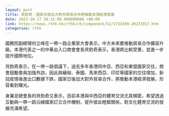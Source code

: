 ```yaml
---
layout: post
title: 貝鈞奇：國家日後加大對外貿易合作將推動本港經濟發展
date: 2023-10-17 20:32:08.000000000 +08:00
link: https://news.rthk.hk/rthk/ch/component/k2/1723569-20231017.htm
categories: rthk
---
```


國務院副總理何立峰在一帶一路企業家大會表示，中方未來要推動貿易合作擴容升級。本港代表之一的中華出入口商會會長貝鈞奇表示，香港將比較受惠，並進一步提升國際地位。

貝鈞奇表示，在一帶一路倡議下，過去多年香港同中亞、西亞和東盟國家交往，商會鼓勵會員加強外訪，因此與緬甸、泰國、馬來西亞、印尼等國家的交往增加，新冠疫情後進出口數據下跌，國家日後加大對外貿易合作，將推動本港經濟發展，形容看到曙光。

身兼足總會長的貝鈞奇又表示，目前本港與中西亞的體育交流尤其頻密，希望透過互動與一帶一路沿線國家訂立合作機制，提升彼此睦鄰關係，對文化體育交流的發展充滿希望。
